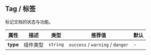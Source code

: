 ## Tag / 标签

标记文档的状态与功能。

<ex-code name="ex-tag-basic"></ex-code>

<ex-code name="ex-tag-type"></ex-code>

<ex-footer edit-link="https://github.com/geist-org/vue/edit/master/docs/en-us/components/tag.md">

| 属性     | 描述     | 类型     | 推荐值                           | 默认 |
| -------- | -------- | -------- | -------------------------------- | ---- |
| **type** | 组件类型 | `string` | `success` / `warning` / `danger` | -    |

</ex-footer>
